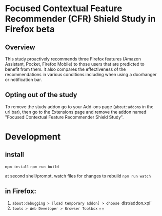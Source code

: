 # Focused Contextual Feature Recommender (CFR) Shield Study in Firefox beta

## Overview
This study proactively recommends three Firefox features (Amazon Assistant, Pocket, Firefox Mobile) to those users that are predicted to benefit from them. It also compares the effectiveness of the recommendations in various conditions including when using a doorhanger or notification bar.

## Opting out of the study
To remove the study addon go to your Add-ons page (`about:addons` in the url bar), then go to the Extensions page and remove the addon named "Focused Contextual Feature Recommender Shield Study".

# Development 

## install
`npm install`
`npm run build`

at second shell/prompt, watch files for changes to rebuild
`npm run watch`


## in Firefox:
1. `about:debugging > [load temporary addon] > choose `dist/addon.xpi`
2. `tools > Web Developer > Browser Toolbox`
==

